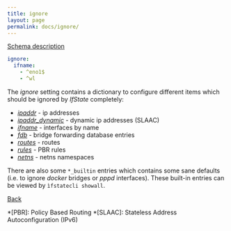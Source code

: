 ```yaml
---
title: ignore
layout: page
permalink: docs/ignore/
---
```


[Schema description](../../schema/#ignore)
 
```yaml
ignore:
  ifname:
    - ^eno1$
    - ^wl
```

The *ignore* setting contains a dictionary to configure different items which should be ignored by *IfState* completely:

- [*ipaddr*](../../schema/#ignore_ipaddr) - ip addresses
- [*ipaddr_dynamic*](../../schema/#ignore_ipaddr_dynamic) - dynamic ip addresses (SLAAC)
- [*ifname*](../../schema/#ignore_ifname) - interfaces by name
- [*fdb*](../../schema/#ignore_fdb) - bridge forwarding database entries
- [*routes*](../../schema/#ignore_routes) - routes
- [*rules*](../../schema/#ignore_rules) - PBR rules
- [*netns*](../../schema/#ignore_rules) - netns namespaces

There are also some `*_builtin` entries which contains some sane defaults (i.e. to ignore *docker* bridges or *pppd* interfaces). These built-in entries can be viewed by `ìfstatecli showall`.

[Back](..#configuration-file)

*[PBR]: Policy Based Routing
*[SLAAC]: Stateless Address Autoconfiguration (IPv6)
